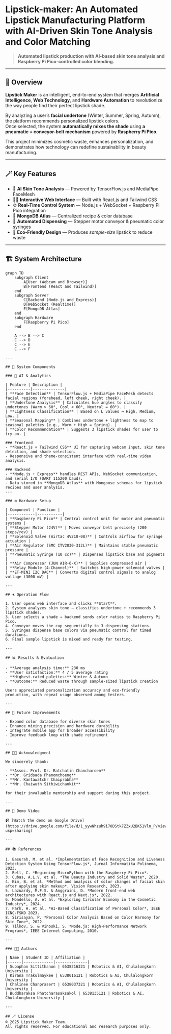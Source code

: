 # Lipstick-maker: An Automated Lipstick Manufacturing Platform with AI-Driven Skin Tone Analysis and Color Matching

> **Automated lipstick production with AI-based skin tone analysis and Raspberry Pi Pico-controlled color blending.**

---

## 🧠 Overview

**Lipstick Maker** is an intelligent, end-to-end system that merges **Artificial Intelligence**, **Web Technology**, and **Hardware Automation** to revolutionize the way people find their perfect lipstick shade.

By analyzing a user’s **facial undertone** (Winter, Summer, Spring, Autumn), the platform recommends personalized lipstick colors.  
Once selected, the system **automatically mixes the shade** using **a pneumatic + conveyor-belt mechanism** powered by **Raspberry Pi Pico**.

This project minimizes cosmetic waste, enhances personalization, and demonstrates how technology can redefine sustainability in beauty manufacturing.

---

## 🪄 Key Features

- 🎨 **AI Skin Tone Analysis** — Powered by TensorFlow.js and MediaPipe FaceMesh  
- 🧑‍💻 **Interactive Web Interface** — Built with React.js and Tailwind CSS  
- ⚙️ **Real-Time Control System** — Node.js + WebSocket + Raspberry Pi Pico integration  
- 💽 **MongoDB Atlas** — Centralized recipe & color database  
- 🧩 **Automated Dispensing** — Stepper motor conveyor & pneumatic color syringes  
- 🌿 **Eco-Friendly Design** — Produces *sample-size* lipstick to reduce waste  

---

## 🏗️ System Architecture

```mermaid
graph TD
    subgraph Client
        A[User (Webcam and Browser)]
        B[Frontend (React and Tailwind)]
    end
    subgraph Server
        C[Backend (Node.js and Express)]
        D[WebSocket (Realtime)]
        E[MongoDB Atlas]
    end
    subgraph Hardware
        F[Raspberry Pi Pico]
    end

    A --> B --> C
    C --> D
    C --> E
    C --> F

---

## 🧩 System Components

### 🧠 AI & Analytics

| Feature | Description |
|----------|--------------|
| **Face Detection** | TensorFlow.js + MediaPipe FaceMesh detects facial regions (forehead, left cheek, right cheek). |
| **Undertone Analysis** | Calculates hue angles to classify undertones (Warm > 60°, Cool < 60°, Neutral = 60°). |
| **Lightness Classification** | Based on L values → High, Medium, Low. |
| **Seasonal Mapping** | Combines undertone + lightness to map to seasonal palettes (e.g., Warm + High = Spring). |
| **Color Recommendation** | Suggests 3 lipstick shades for user to try-on. |

### Frontend
- **React.js + Tailwind CSS** UI for capturing webcam input, skin tone detection, and shade selection.  
- Responsive and theme-consistent interface with real-time video analysis.

### Backend
- **Node.js + Express** handles REST APIs, WebSocket communication, and serial I/O (UART 115200 baud).  
- Data stored in **MongoDB Atlas** with Mongoose schemas for lipstick recipes and user analysis.  
---

### ⚙️ Hardware Setup

| Component | Function |
|------------|-----------|
| **Raspberry Pi Pico** | Central control unit for motor and pneumatic systems |
| **Stepper Motor (24V)** | Moves conveyor belt precisely (200 steps/rev) |
| **Solenoid Valve (Airtac 4V210-08)** | Controls airflow for syringe actuation |
| **Air Regulator (SMC ITV2030-312L)** | Maintains stable pneumatic pressure |
| **Pneumatic Syringe (10 cc)** | Dispenses lipstick base and pigments |
| **Air Compressor (JUN AIR-6-X)** | Supplies compressed air |
| **Relay Module (4-Channel)** | Switches high-power solenoid valves |
| **ET-MINI I2C DAC** | Converts digital control signals to analog voltage (3000 mV) |

---

## ⚗️ Operation Flow

1. User opens web interface and clicks **Start**.  
2. System analyzes skin tone → classifies undertone + recommends 3 lipstick shades.  
3. User selects a shade → backend sends color ratios to Raspberry Pi Pico.  
4. Conveyor moves the cup sequentially to 3 dispensing stations.  
5. Syringes dispense base colors via pneumatic control for timed durations.  
6. Final sample lipstick is mixed and ready for testing.  

---

## 📊 Results & Evaluation

- **Average analysis time:** 230 ms  
- **User satisfaction:** 4 / 5 average rating  
- **Highest-rated palettes:** Winter & Autumn  
- **Outcome:** Reduced waste through sample-sized lipstick creation  

Users appreciated personalization accuracy and eco-friendly production, with repeat usage observed among testers.

---

## 🧩 Future Improvements

- Expand color database for diverse skin tones  
- Enhance mixing precision and hardware durability  
- Integrate mobile app for broader accessibility  
- Improve feedback loop with shade refinement  

---

## 🧑‍🏫 Acknowledgment

We sincerely thank:

- **Assoc. Prof. Dr. Ratchatin Chancharoen**  
- **Dr. Gridsada Phanomchoeng**  
- **Mr. Kantawatchr Chaiprabha**  
- **Mr. Chaiwuth Sithiwichankit**

for their invaluable mentorship and support during this project.

---

## 🎥 Demo Video

📹 [Watch the demo on Google Drive](https://drive.google.com/file/d/1_yywNhzuh9i70DStk7ZZxU2BK51Vln_P/view?usp=sharing)

---

## 📚 References

1. Basurah, M. et al. *Implementation of Face Recognition and Liveness Detection System Using TensorFlow.js*, Jurnal Informatika Polinema, 2023.  
2. Bell, C. *Beginning MicroPython with the Raspberry Pi Pico*.  
3. Cubas, A.L.V. et al. *The Beauty Industry and Solid Waste*, 2020.  
4. Kim, B. et al. *Method and analysis of color changes of facial skin after applying skin makeup*, Vision Research, 2023.  
5. Lazuardy, M.F.S. & Anggraini, D. *Modern front-end web architectures with React.js and Next.js*, 2022.  
6. Mondello, A. et al. *Exploring Circular Economy in the Cosmetic Industry*, 2024.  
7. Park, H. et al. *AI-Based Classification of Personal Color*, IEEE ICNC-FSKD 2023.  
8. Sirisayan, P. *Personal Color Analysis Based on Color Harmony for Skin Tone*, 2022.  
9. Tilkov, S. & Vinoski, S. *Node.js: High-Performance Network Programs*, IEEE Internet Computing, 2010.

---

### 🧑‍🔬 Authors

| Name | Student ID | Affiliation |
|------|-------------|--------------|
| Supaphan Sittithanon | 6538216321 | Robotics & AI, Chulalongkorn University |
| Kirana Trakulmaykee | 6538016121 | Robotics & AI, Chulalongkorn University |
| Chalinee Chanprasert | 6538037321 | Robotics & AI, Chulalongkorn University |
| Buddharaksa Phatcharasaksakol | 6538135121 | Robotics & AI, Chulalongkorn University |

---

## 🪄 License
© 2025 Lipstick Maker Team.  
All rights reserved. For educational and research purposes only.
